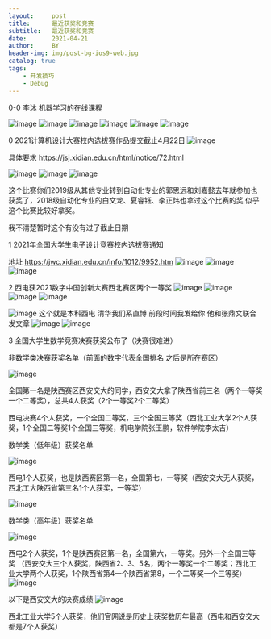 ```yaml
---
layout:     post
title:      最近获奖和竞赛
subtitle:   最近获奖和竞赛
date:       2021-04-21
author:     BY
header-img: img/post-bg-ios9-web.jpg
catalog: true
tags:
    - 开发技巧
    - Debug
---
```


0-0  李沐 机器学习的在线课程

![image](https://user-images.githubusercontent.com/24884878/115823455-ef9b7a80-a438-11eb-9ba8-a2f990681871.png)
![image](https://user-images.githubusercontent.com/24884878/115823480-f6c28880-a438-11eb-9622-7386d9026cf5.png)
![image](https://user-images.githubusercontent.com/24884878/115823497-fd510000-a438-11eb-80fd-5e0d7d837ff0.png)
![image](https://user-images.githubusercontent.com/24884878/115823510-0346e100-a439-11eb-80b9-a19bd9343b33.png)
![image](https://user-images.githubusercontent.com/24884878/115823533-0b068580-a439-11eb-9c16-adb6bc3e9d27.png)
![image](https://user-images.githubusercontent.com/24884878/115823566-19ed3800-a439-11eb-9b4c-c19fb6118ad2.png)





0  2021计算机设计大赛校内选拔赛作品提交截止4月22日
![image](https://user-images.githubusercontent.com/24884878/115646783-5fd0d000-a355-11eb-9953-48a47c0e3d65.png)

具体要求 https://jsj.xidian.edu.cn/html/notice/72.html
 
![image](https://user-images.githubusercontent.com/24884878/115646826-7119dc80-a355-11eb-9c90-177358eb9547.png)
![image](https://user-images.githubusercontent.com/24884878/115646843-7840ea80-a355-11eb-9bd5-f109a364bf1a.png)
![image](https://user-images.githubusercontent.com/24884878/115646857-7f67f880-a355-11eb-8847-6575cc46088e.png)

这个比赛你们2019级从其他专业转到自动化专业的郭思远和刘嘉懿去年就参加也获奖了，2018级自动化专业的白文龙、夏睿钰、李正炜也拿过这个比赛的奖
似乎这个比赛比较好拿奖。

我不清楚暂时这个有没有过了截止日期

1 2021年全国大学生电子设计竞赛校内选拔赛通知

地址 https://jwc.xidian.edu.cn/info/1012/9952.htm
![image](https://user-images.githubusercontent.com/24884878/115556521-5ad33880-a2e3-11eb-87a6-e7fc9ab35bc6.png)
![image](https://user-images.githubusercontent.com/24884878/115556543-61fa4680-a2e3-11eb-87f5-0b13e1011edf.png)
![image](https://user-images.githubusercontent.com/24884878/115556576-6a528180-a2e3-11eb-9a59-9b628e23a2da.png)

2  西电获2021数字中国创新大赛西北赛区两个一等奖
![image](https://user-images.githubusercontent.com/24884878/115556721-8bb36d80-a2e3-11eb-9be7-d0d0413b632b.png)
![image](https://user-images.githubusercontent.com/24884878/115556740-90782180-a2e3-11eb-9f3c-47226d6879dd.png)
![image](https://user-images.githubusercontent.com/24884878/115556772-97069900-a2e3-11eb-9350-b06f75804ae3.png)
![image](https://user-images.githubusercontent.com/24884878/115556782-9b32b680-a2e3-11eb-80ca-dfc03d1bc498.png)


![image](https://user-images.githubusercontent.com/24884878/115556841-aede1d00-a2e3-11eb-9e16-5625c8561b30.png)
这个就是本科西电 清华我们系直博 前段时间我发给你  他和张鼎文联合发文章
![image](https://user-images.githubusercontent.com/24884878/115556911-c4ebdd80-a2e3-11eb-8d88-3235a5e9c46b.png)
![image](https://user-images.githubusercontent.com/24884878/115556938-cc12eb80-a2e3-11eb-8ed4-f187be7ea306.png)


3 全国大学生数学竞赛决赛获奖公布了（决赛很难进）

非数学类决赛获奖名单（前面的数字代表全国排名 之后是所在赛区）

![image](https://user-images.githubusercontent.com/24884878/115557282-23b15700-a2e4-11eb-8f0a-8d569763a338.png)

全国第一名是陕西赛区西安交大的同学，西安交大拿了陕西省前三名（两个一等奖一个二等奖），总共4人获奖（2个一等奖2个二等奖）

西电决赛4个人获奖，一个全国二等奖，三个全国三等奖（西北工业大学2个人获奖，1个全国二等奖1个全国三等奖，机电学院张玉鹏，软件学院李太吉）

数学类（低年级）获奖名单

![image](https://user-images.githubusercontent.com/24884878/115557605-70952d80-a2e4-11eb-8978-6ff67e71e3ea.png)

西电1个人获奖，也是陕西赛区第一名，全国第七，一等奖（西安交大无人获奖，西北工大陕西省第三名1个人获奖，一等奖）

![image](https://user-images.githubusercontent.com/24884878/115557686-89054800-a2e4-11eb-88d4-368c596bc8ad.png)

数学类（高年级）获奖名单

![image](https://user-images.githubusercontent.com/24884878/115557744-9a4e5480-a2e4-11eb-8581-f754f63cb961.png)

西电2个人获奖，1个是陕西赛区第一名，全国第六，一等奖。另外一个全国三等奖
（西安交大三个人获奖，陕西省2、3、5名，两个一等奖一个二等奖；西北工业大学两个人获奖，1个陕西省第4一个陕西省第8，一个二等奖一个三等奖）
![image](https://user-images.githubusercontent.com/24884878/115558368-4132f080-a2e5-11eb-8935-ff7f5aa5e39c.png)


以下是西安交大的决赛成绩
![image](https://user-images.githubusercontent.com/24884878/115559021-e1891500-a2e5-11eb-92f1-3eef9279abec.png)

西北工业大学5个人获奖，他们官网说是历史上获奖数历年最高（西电和西安交大都是7个人获奖）


